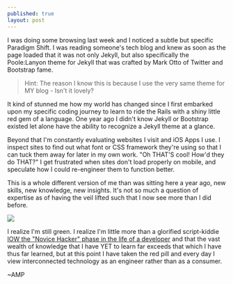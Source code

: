 ```yaml
---
published: true
layout: post
---
```

I was doing some browsing last week and I noticed a subtle but specific Paradigm Shift.  I was reading someone's tech blog and knew as soon as the page loaded that it was not only Jekyll, but also specifically the Poole:Lanyon theme for Jekyll that was crafted by Mark Otto of Twitter and Bootstrap fame.

> Hint: The reason I know this is because I use the very same theme for MY blog - Isn't it lovely?

It kind of stunned me how my world has changed since I first embarked upon my specific coding journey to learn to ride the Rails with a shiny little red gem of a language.  One year ago I didn't know Jekyll or Bootstrap existed let alone have the ability to recognize a Jekyll theme at a glance.

Beyond that I'm constantly evaluating websites I visit and iOS Apps I use.  I inspect sites to find out what font or CSS framework they're using so that I can tuck them away for later in my own work.  "Oh THAT'S cool! How'd they do THAT?"  I get frustrated when sites don't load properly on mobile, and speculate how I could re-engineer them to function better.

This is a whole different version of me than was sitting here a year ago, new skills, new knowledge, new insights.  It's not so much a question of expertise as of having the veil lifted such that I now see more than I did before.

<img src="http://45.media.tumblr.com/8959e0a22c7b7aea88200d33a844ce80/tumblr_n120088lCh1tpaa27o2_500.gif">

I realize I'm still green.  I realize I'm little more than a glorified script-kiddie [IOW the "Novice Hacker" phase in the life of a developer](https://medium.com/humans-create-software/the-growth-stages-of-a-programmer-funfunfunction-6-f03fcb9c1531#.ssncbi6zh) and that the vast wealth of knowledge that I have YET to learn far exceeds that which I have thus far learned, but at this point I have taken the red pill and every day I view interconnected technology as an engineer rather than as a consumer.

~AMP
